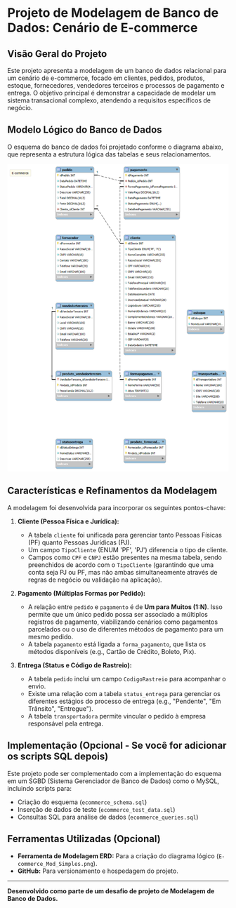 # Projeto de Modelagem de Banco de Dados: Cenário de E-commerce

## Visão Geral do Projeto

Este projeto apresenta a modelagem de um banco de dados relacional para um cenário de e-commerce, focado em clientes, pedidos, produtos, estoque, fornecedores, vendedores terceiros e processos de pagamento e entrega. O objetivo principal é demonstrar a capacidade de modelar um sistema transacional complexo, atendendo a requisitos específicos de negócio.

## Modelo Lógico do Banco de Dados

O esquema do banco de dados foi projetado conforme o diagrama abaixo, que representa a estrutura lógica das tabelas e seus relacionamentos.

![Modelo Lógico do E-commerce](E-commerce_Mod_Simples.png)

## Características e Refinamentos da Modelagem

A modelagem foi desenvolvida para incorporar os seguintes pontos-chave:

1.  **Cliente (Pessoa Física e Jurídica):**
    * A tabela `cliente` foi unificada para gerenciar tanto Pessoas Físicas (PF) quanto Pessoas Jurídicas (PJ).
    * Um campo `TipoCliente` (ENUM 'PF', 'PJ') diferencia o tipo de cliente.
    * Campos como `CPF` e `CNPJ` estão presentes na mesma tabela, sendo preenchidos de acordo com o `TipoCliente` (garantindo que uma conta seja PJ ou PF, mas não ambas simultaneamente através de regras de negócio ou validação na aplicação).

2.  **Pagamento (Múltiplas Formas por Pedido):**
    * A relação entre `pedido` e `pagamento` é de **Um para Muitos (1:N)**. Isso permite que um único pedido possa ser associado a múltiplos registros de pagamento, viabilizando cenários como pagamentos parcelados ou o uso de diferentes métodos de pagamento para um mesmo pedido.
    * A tabela `pagamento` está ligada a `forma_pagamento`, que lista os métodos disponíveis (e.g., Cartão de Crédito, Boleto, Pix).

3.  **Entrega (Status e Código de Rastreio):**
    * A tabela `pedido` inclui um campo `CodigoRastreio` para acompanhar o envio.
    * Existe uma relação com a tabela `status_entrega` para gerenciar os diferentes estágios do processo de entrega (e.g., "Pendente", "Em Trânsito", "Entregue").
    * A tabela `transportadora` permite vincular o pedido à empresa responsável pela entrega.

## Implementação (Opcional - Se você for adicionar os scripts SQL depois)

Este projeto pode ser complementado com a implementação do esquema em um SGBD (Sistema Gerenciador de Banco de Dados) como o MySQL, incluindo scripts para:
* Criação do esquema (`ecommerce_schema.sql`)
* Inserção de dados de teste (`ecommerce_test_data.sql`)
* Consultas SQL para análise de dados (`ecommerce_queries.sql`)

## Ferramentas Utilizadas (Opcional)

* **Ferramenta de Modelagem ERD:** Para a criação do diagrama lógico (`E-commerce_Mod_Simples.png`).
* **GitHub:** Para versionamento e hospedagem do projeto.

---
**Desenvolvido como parte de um desafio de projeto de Modelagem de Banco de Dados.**
